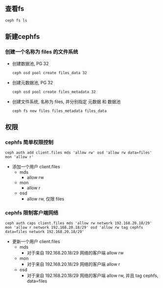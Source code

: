 ## 查看fs
    ceph fs ls

## 新建cephfs
### 创建一个名称为 files 的文件系统
- 创建数据池, PG 32
      
      ceph osd pool create files_data 32

- 创建元数据池, PG 32
      
      ceph osd pool create files_metadata 32

- 创建文件系统, 名称为 files, 并分别指定 元数据 和 数据池
  
      ceph fs new files files_metadata files_data

## 权限
### cephfs 简单权限控制

    ceph auth add client.files mds 'allow rw' osd 'allow rw data=files' mon 'allow r'

- 添加一个用户 client.files
  - mds 
    - allow rw
  - mon 
    - allow r
  - osd 
    - allow rw, 仅限 files

### cephfs 限制客户端网络

    ceph auth caps client.files mds 'allow rw network 192.168.20.18/29' mon 'allow r network 192.168.20.18/29' osd 'allow rw tag cephfs data=files network 192.168.20.18/29'

- 更新一个用户 client.files
  - mds 
    - 对于来自 192.168.20.18/29 网络的客户端 allow rw
  - mon
    - 对于来自 192.168.20.18/29 网络的客户端 allow r
  - osd
    - 对于来自 192.168.20.18/29 网络的客户端 allow rw, 并且 tag cephfs, data=files